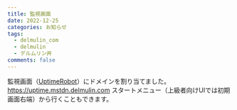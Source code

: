 ```yaml
---
title: 監視画面
date: 2022-12-25
categories: お知らせ
tags:
  - delmulin_com
  - delmulin
  - デルムリン丼
comments: false
---
```


監視画面（[UptimeRobot](https://uptimerobot.com/?rid=fbcfab9671574f)）にドメインを割り当てました。
https://uptime.mstdn.delmulin.com
スタートメニュー（上級者向けUIでは初期画面右端）から行くこともできます。
